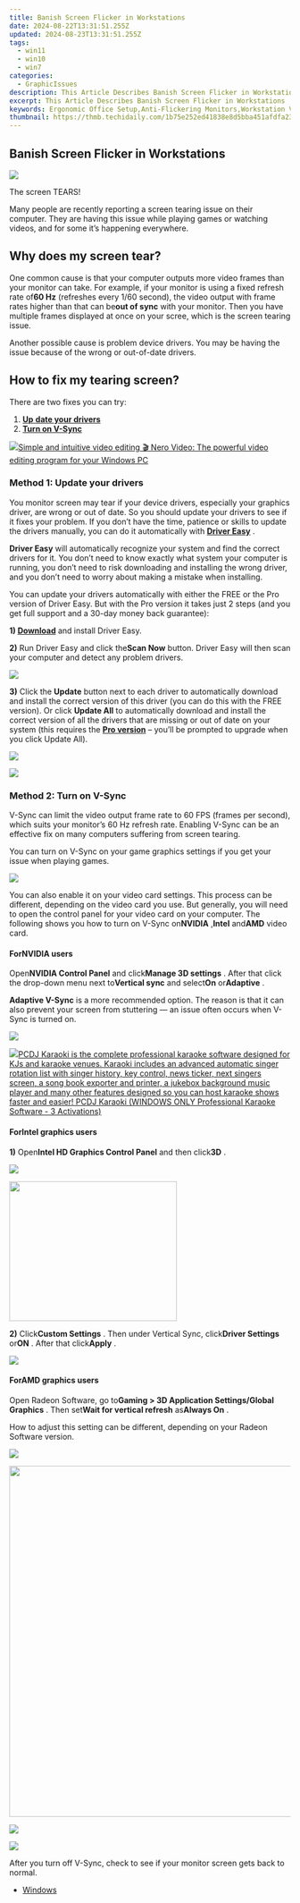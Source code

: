 ```yaml
---
title: Banish Screen Flicker in Workstations
date: 2024-08-22T13:31:51.255Z
updated: 2024-08-23T13:31:51.255Z
tags:
  - win11
  - win10
  - win7
categories:
  - GraphicIssues
description: This Article Describes Banish Screen Flicker in Workstations
excerpt: This Article Describes Banish Screen Flicker in Workstations
keywords: Ergonomic Office Setup,Anti-Flickering Monitors,Workstation Visual Clarity,Reduce Eye Strain Workstations,Non-Flickering Display Technology,Display Flicker Reduction Tips,Flicker-Free Workstation Upgrades
thumbnail: https://thmb.techidaily.com/1b75e252ed41838e8d5bba451afdfa23d376fd0390a7d35b413d9e3199913287.jpg
---
```


## Banish Screen Flicker in Workstations

![](https://images.drivereasy.com/wp-content/uploads/2018/01/img_5a7197cde679b.jpg)

 The screen TEARS!

 Many people are recently reporting a screen tearing issue on their computer. They are having this issue while playing games or watching videos, and for some it’s happening everywhere.

## Why does my screen tear?

 One common cause is that your computer outputs more video frames than your monitor can take. For example, if your monitor is using a fixed refresh rate of**60 Hz** (refreshes every 1/60 second), the video output with frame rates higher than that can be**out of sync** with your monitor. Then you have multiple frames displayed at once on your scree, which is the screen tearing issue.

 Another possible cause is problem device drivers. You may be having the issue because of the wrong or out-of-date drivers.

## How to fix my tearing screen?

There are two fixes you can try:

1. [**Up** **date your drivers**](#a)
2. [**Turn on V-Sync**](#b)

<!-- affiliate ads begin -->
<a href="https://store.nero.com/order/checkout.php?PRODS=42296685&QTY=1&AFFILIATE=108875&CART=1"><img src="http://cdnwww.nero.com/nero-com-wAssets/img/banners/2022/video-pp/ScreenshotSlider/Nero-Video-Advanced-editing.JPG" border="0">Simple and intuitive video editing
🎬 Nero Video:
The powerful video editing program for your Windows PC</a>
<!-- affiliate ads end -->
### Method 1: Update your drivers

 You monitor screen may tear if your device drivers, especially your graphics driver, are wrong or out of date. So you should update your drivers to see if it fixes your problem. If you don’t have the time, patience or skills to update the drivers manually, you can do it automatically with **[Driver Easy](https://tools.techidaily.com/drivereasy/download/)**  .

**Driver Easy** will automatically recognize your system and find the correct drivers for it. You don’t need to know exactly what system your computer is running, you don’t need to risk downloading and installing the wrong driver, and you don’t need to worry about making a mistake when installing.

 You can update your drivers automatically with either the FREE or the Pro version of Driver Easy. But with the Pro version it takes just 2 steps (and you get full support and a 30-day money back guarantee):

 **1) [Download](https://tools.techidaily.com/drivereasy/download/)**  and install Driver Easy.

**2)** Run Driver Easy and click the**Scan Now** button. Driver Easy will then scan your computer and detect any problem drivers.

![](https://images.drivereasy.com/wp-content/uploads/2018/01/img_5a713a84159a4.png)

**3)** Click the **Update** button next to each driver to automatically download and install the correct version of this driver (you can do this with the FREE version). Or click **Update All** to automatically download and install the correct version of all the drivers that are missing or out of date on your system (this requires the **[Pro version](https://tools.techidaily.com/drivereasy/download/)**  – you’ll be prompted to upgrade when you click Update All).

![](https://images.drivereasy.com/wp-content/uploads/2018/01/img_5a713ba9d0320.jpg)

<!-- affiliate ads begin -->
<a href="https://store.bitdefender.com/affiliate.php?ACCOUNT=BITLATIN&AFFILIATE=108875&PATH=http%3A%2F%2Fwww.bitdefender.com%2Fbusiness%3FAFFILIATE%3D108875%26RESOURCE%3D30%2525%2BOff%2Ball%2BGravityZone%2BProducts"><img src="https://www.bitdefender.com/content/dam/bitdefender/business/campaign/1200X628.png" border="0"></a>
<!-- affiliate ads end -->
### Method 2: Turn on V-Sync

 V-Sync can limit the video output frame rate to 60 FPS (frames per second), which suits your monitor’s 60 Hz refresh rate. Enabling V-Sync can be an effective fix on many computers suffering from screen tearing.

 You can turn on V-Sync on your game graphics settings if you get your issue when playing games.

![](https://images.drivereasy.com/wp-content/uploads/2018/02/img_5a72924ca6c92.png)

 You can also enable it on your video card settings. This process can be different, depending on the video card you use. But generally, you will need to open the control panel for your video card on your computer. The following shows you how to turn on V-Sync on**NVIDIA** ,**Intel** and**AMD** video card.  
  
#### For**NVIDIA** users  

 Open**NVIDIA Control Panel** and click**Manage 3D settings** . After that click the drop-down menu next to**Vertical sync** and select**On** or**Adaptive** .

**Adaptive V-Sync** is a more recommended option. The reason is that it can also prevent your screen from stuttering — an issue often occurs when V-Sync is turned on.

![](https://images.drivereasy.com/wp-content/uploads/2018/02/img_5a7296764b7d0.jpg)

<!-- affiliate ads begin -->
<a href="https://shop.pcdj.com/order/checkout.php?PRODS=4698832&QTY=1&AFFILIATE=108875&CART=1"> <img src="https://secure.avangate.com/images/merchant/47f4b6321e9fd8e8f7326a6adc1a7c1e/products/karaoki-new-searchresultspane.jpg" border="0">PCDJ Karaoki is the complete professional karaoke software designed for KJs and karaoke venues. Karaoki includes an advanced automatic singer rotation list with singer history, key control, news ticker, next singers screen, a song book exporter and printer, a jukebox background music player and many other features designed so you can host karaoke shows faster and easier! 
 PCDJ Karaoki (WINDOWS ONLY Professional Karaoke Software - 3 Activations)</a>
<!-- affiliate ads end -->
#### For**Intel** graphics users

**1)** Open**Intel HD Graphics Control Panel** and then click**3D** .

![](https://images.drivereasy.com/wp-content/uploads/2018/02/img_5a72b91a58300.jpg)

<!-- affiliate ads begin -->
<a href="https://dhgate.sjv.io/c/5597632/1678785/12108" target="_top" id="1678785"><img src="//a.impactradius-go.com/display-ad/12108-1678785" border="0" alt="" width="300" height="250"/></a>
<!-- affiliate ads end -->
**2)** Click**Custom Settings** . Then under Vertical Sync, click**Driver Settings** or**ON** . After that click**Apply** .

![](https://images.drivereasy.com/wp-content/uploads/2018/02/img_5a72bade8ef5d.jpg)

#### For**AMD** graphics users

 Open Radeon Software, go to**Gaming > 3D Application Settings/Global Graphics** . Then set**Wait for vertical refresh** as**Always On** .

 How to adjust this setting can be different, depending on your Radeon Software version.

![](https://images.drivereasy.com/wp-content/uploads/2018/02/img_5a72c14e895a8.png)

<!-- affiliate ads begin -->
<a href="https://versadesk.pxf.io/c/5597632/1892107/21290" target="_top" id="1892107"><img src="//a.impactradius-go.com/display-ad/21290-1892107" border="0" alt="" width="1200" height="628"/></a><img height="0" width="0" src="https://imp.pxf.io/i/5597632/1892107/21290" style="position:absolute;visibility:hidden;" border="0" />
<!-- affiliate ads end -->
![](https://images.drivereasy.com/wp-content/uploads/2018/02/img_5a72c1a5a7775.png)
  
<!-- affiliate ads begin -->
<a href="https://store.movavi.com/affiliate.php?ACCOUNT=MOVAVI&AFFILIATE=108875&PATH=https%3A%2F%2Fwww.movavi.com%3FAFFILIATE%3D108875%26RESOURCE%3DMovavi%2BVideo%2BEditor%2Bbox"><img src="https://mcusercontent.com/0885a03ded3d480dca9287f12/images/6d3207fd-9f15-4c21-f0ad-59c68e6a7e2a.png" border="0"></a>
<!-- affiliate ads end -->
 After you turn off V-Sync, check to see if your monitor screen gets back to normal.

* [Windows](https://tools.techidaily.com/drivereasy/download/)

<ins class="adsbygoogle"
     style="display:block"
     data-ad-format="autorelaxed"
     data-ad-client="ca-pub-7571918770474297"
     data-ad-slot="1223367746"></ins>



<ins class="adsbygoogle"
     style="display:block"
     data-ad-client="ca-pub-7571918770474297"
     data-ad-slot="8358498916"
     data-ad-format="auto"
     data-full-width-responsive="true"></ins>






